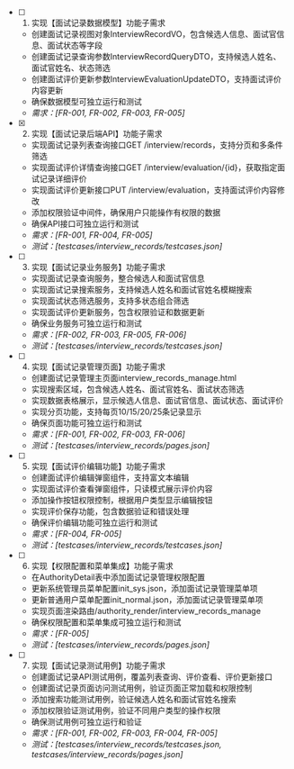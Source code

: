 - [ ] 1. 实现【面试记录数据模型】功能子需求
  - 创建面试记录视图对象InterviewRecordVO，包含候选人信息、面试官信息、面试状态等字段
  - 创建面试记录查询参数InterviewRecordQueryDTO，支持候选人姓名、面试官姓名、状态筛选
  - 创建面试评价更新参数InterviewEvaluationUpdateDTO，支持面试评价内容更新
  - 确保数据模型可独立运行和测试
  - _需求：[FR-001, FR-002, FR-003, FR-005]_

- [x] 2. 实现【面试记录后端API】功能子需求
  - 实现面试记录列表查询接口GET /interview/records，支持分页和多条件筛选
  - 实现面试评价详情查询接口GET /interview/evaluation/{id}，获取指定面试记录详细评价
  - 实现面试评价更新接口PUT /interview/evaluation，支持面试评价内容修改
  - 添加权限验证中间件，确保用户只能操作有权限的数据
  - 确保API接口可独立运行和测试
  - _需求：[FR-001, FR-004, FR-005]_
  - _测试：[testcases/interview_records/testcases.json]_

- [ ] 3. 实现【面试记录业务服务】功能子需求
  - 实现面试记录查询服务，整合候选人和面试官信息
  - 实现面试记录搜索服务，支持候选人姓名和面试官姓名模糊搜索
  - 实现面试状态筛选服务，支持多状态组合筛选
  - 实现面试评价更新服务，包含权限验证和数据更新
  - 确保业务服务可独立运行和测试
  - _需求：[FR-002, FR-003, FR-005, FR-006]_
  - _测试：[testcases/interview_records/testcases.json]_

- [ ] 4. 实现【面试记录管理页面】功能子需求
  - 创建面试记录管理主页面interview_records_manage.html
  - 实现搜索区域，包含候选人姓名、面试官姓名、面试状态筛选
  - 实现数据表格展示，显示候选人信息、面试官信息、面试状态、面试评价
  - 实现分页功能，支持每页10/15/20/25条记录显示
  - 确保页面功能可独立运行和测试
  - _需求：[FR-001, FR-002, FR-003, FR-006]_
  - _测试：[testcases/interview_records/pages.json]_

- [ ] 5. 实现【面试评价编辑功能】功能子需求
  - 创建面试评价编辑弹窗组件，支持富文本编辑
  - 实现面试评价查看弹窗组件，只读模式展示评价内容
  - 添加操作按钮权限控制，根据用户类型显示编辑按钮
  - 实现评价保存功能，包含数据验证和错误处理
  - 确保评价编辑功能可独立运行和测试
  - _需求：[FR-004, FR-005]_
  - _测试：[testcases/interview_records/testcases.json]_

- [ ] 6. 实现【权限配置和菜单集成】功能子需求
  - 在AuthorityDetail表中添加面试记录管理权限配置
  - 更新系统管理员菜单配置init_sys.json，添加面试记录管理菜单项
  - 更新普通用户菜单配置init_normal.json，添加面试记录管理菜单项
  - 实现页面渲染路由/authority_render/interview_records_manage
  - 确保权限配置和菜单集成可独立运行和测试
  - _需求：[FR-005]_
  - _测试：[testcases/interview_records/pages.json]_

- [ ] 7. 实现【面试记录测试用例】功能子需求
  - 创建面试记录API测试用例，覆盖列表查询、评价查看、评价更新接口
  - 创建面试记录页面访问测试用例，验证页面正常加载和权限控制
  - 添加搜索功能测试用例，验证候选人姓名和面试官姓名搜索
  - 添加权限验证测试用例，验证不同用户类型的操作权限
  - 确保测试用例可独立运行和验证
  - _需求：[FR-001, FR-002, FR-003, FR-004, FR-005]_
  - _测试：[testcases/interview_records/testcases.json, testcases/interview_records/pages.json]_
